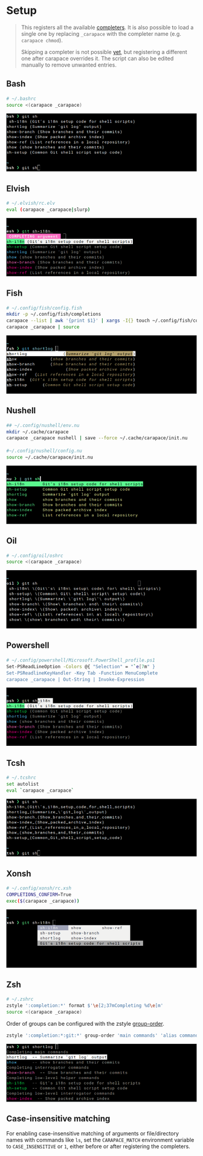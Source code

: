 # Setup

> This registers all the available [completers](./completers.md).
> It is also possible to load a single one by replacing `_carapace` with the completer name (e.g. `carapace chmod`).
>
> Skipping a completer is not possible [yet](https://github.com/rsteube/carapace/pull/539), but registering a different one after carapace overrides it.
> The script can also be edited manually to remove unwanted entries.

## Bash

```sh
# ~/.bashrc
source <(carapace _carapace)
```

![](./setup-bash.png)

## Elvish

```sh
# ~/.elvish/rc.elv
eval (carapace _carapace|slurp)
```

![](./setup-elvish.png)

## Fish

```sh
# ~/.config/fish/config.fish
mkdir -p ~/.config/fish/completions
carapace --list | awk '{print $1}' | xargs -I{} touch ~/.config/fish/completions/{}.fish # disable auto-loaded completions (#185)
carapace _carapace | source
```

![](./setup-fish.png)

## Nushell

```sh
## ~/.config/nushell/env.nu
mkdir ~/.cache/carapace
carapace _carapace nushell | save --force ~/.cache/carapace/init.nu

#~/.config/nushell/config.nu
source ~/.cache/carapace/init.nu
```

![](./setup-nushell.png)

## Oil

```sh
# ~/.config/oil/oshrc
source <(carapace _carapace)
```

![](./setup-oil.png)

## Powershell

```sh
# ~/.config/powershell/Microsoft.PowerShell_profile.ps1
Set-PSReadLineOption -Colors @{ "Selection" = "`e[7m" }
Set-PSReadlineKeyHandler -Key Tab -Function MenuComplete
carapace _carapace | Out-String | Invoke-Expression
```

![](./setup-powershell.png)

## Tcsh
```sh
# ~/.tcshrc
set autolist
eval `carapace _carapace`
```

![](./setup-tcsh.png)

## Xonsh
```sh
# ~/.config/xonsh/rc.xsh
COMPLETIONS_CONFIRM=True
exec($(carapace _carapace))
```

![](./setup-xonsh.png)

## Zsh

```sh
# ~/.zshrc
zstyle ':completion:*' format $'\e[2;37mCompleting %d\e[m'
source <(carapace _carapace)
```

Order of groups can be configured with the zstyle [group-order](https://zsh.sourceforge.io/Guide/zshguide06.html).
```sh
zstyle ':completion:*:git:*' group-order 'main commands' 'alias commands' 'external commands'
```

![](./setup-zsh.png)

## Case-insensitive matching

For enabling case-insensitive matching of arguments or file/directory names with commands like `ls`,
set the `CARAPACE_MATCH` environment variable to `CASE_INSENSITIVE` or `1`, either before or after registering the completers.
